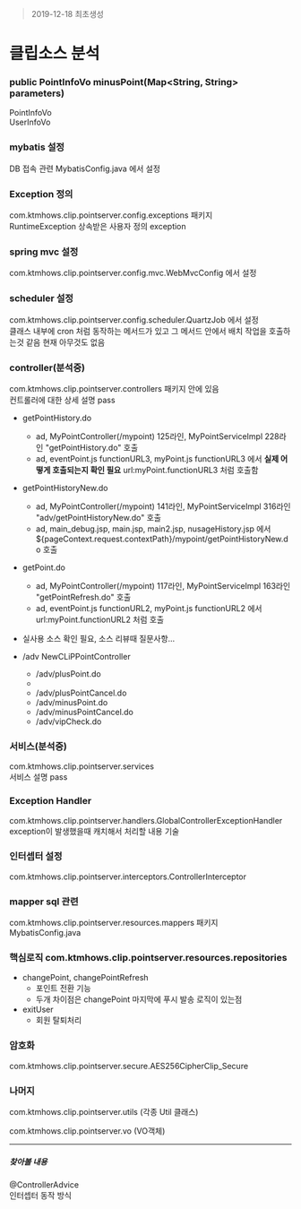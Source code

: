 > 2019-12-18 최초생성

클립소스 분석
=============

### public PointInfoVo minusPoint(Map<String, String> parameters)

PointInfoVo  
UserInfoVo

### mybatis 설정

DB 접속 관련 MybatisConfig.java 에서 설정

### Exception 정의

com.ktmhows.clip.pointserver.config.exceptions 패키지  
RuntimeException 상속받은 사용자 정의 exception

### spring mvc 설정

com.ktmhows.clip.pointserver.config.mvc.WebMvcConfig 에서 설정

### scheduler 설정

com.ktmhows.clip.pointserver.config.scheduler.QuartzJob 에서 설정  
클래스 내부에 cron 처럼 동작하는 메서드가 있고 그 메서드 안에서 배치 작업을 호출하는것 같음 현재 아무것도 없음

### controller(분석중)

com.ktmhows.clip.pointserver.controllers 패키지 안에 있음  
컨트롤러에 대한 상세 설명 pass

-	getPointHistory.do
	-	ad, MyPointController(/mypoint) 125라인, MyPointServiceImpl 228라인 "getPointHistory.do" 호출
	-	ad, eventPoint.js functionURL3, myPoint.js functionURL3 에서 **실제 어떻게 호출되는지 확인 필요** url:myPoint.functionURL3 처럼 호출함
-	getPointHistoryNew.do
	-	ad, MyPointController(/mypoint) 141라인, MyPointServiceImpl 316라인 "adv/getPointHistoryNew.do" 호출
	-	ad, main_debug.jsp, main.jsp, main2.jsp, nusageHistory.jsp 에서 ${pageContext.request.contextPath}/mypoint/getPointHistoryNew.do 호출
-	getPoint.do

	-	ad, MyPointController(/mypoint) 117라인, MyPointServiceImpl 163라인 "getPointRefresh.do" 호출
	-	ad, eventPoint.js functionURL2, myPoint.js functionURL2 에서 url:myPoint.functionURL2 처럼 호출

-	실사용 소스 확인 필요, 소스 리뷰때 질문사항...

-	/adv NewCLiPPointController

	-	/adv/plusPoint.do
	-
	-	/adv/plusPointCancel.do
	-	/adv/minusPoint.do
	-	/adv/minusPointCancel.do
	-	/adv/vipCheck.do

### 서비스(분석중)

com.ktmhows.clip.pointserver.services  
서비스 설명 pass

### Exception Handler

com.ktmhows.clip.pointserver.handlers.GlobalControllerExceptionHandler  
exception이 발생했을때 캐치해서 처리할 내용 기술

### 인터셉터 설정

com.ktmhows.clip.pointserver.interceptors.ControllerInterceptor

### mapper sql 관련

com.ktmhows.clip.pointserver.resources.mappers 패키지  
MybatisConfig.java

### 핵심로직 com.ktmhows.clip.pointserver.resources.repositories

-	changePoint, changePointRefresh
	-	포인트 전환 기능
	-	두개 차이점은 changePoint 마지막에 푸시 발송 로직이 있는점
-	exitUser
	-	회원 탈퇴처리

### 암호화

com.ktmhows.clip.pointserver.secure.AES256CipherClip_Secure

### 나머지

com.ktmhows.clip.pointserver.utils (각종 Util 클래스)

com.ktmhows.clip.pointserver.vo (VO객체)

---

##### 찾아볼 내용

@ControllerAdvice  
인터셉터 동작 방식
